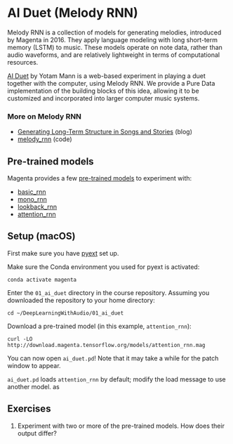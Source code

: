 # AI Duet (Melody RNN)

Melody RNN is a collection of models for generating melodies, introduced by Magenta in 2016. They apply language modeling with long short-term memory (LSTM) to music. These models operate on note data, rather than audio waveforms, and are relatively lightweight in terms of computational resources.

[AI Duet](https://experiments.withgoogle.com/ai-duet) by Yotam Mann is a web-based experiment in playing a duet together with the computer, using Melody RNN. We provide a Pure Data implementation of the building blocks of this idea, allowing it to be customized and incorporated into larger computer music systems.

### More on Melody RNN

- [Generating Long-Term Structure in Songs and Stories](https://magenta.tensorflow.org/2016/07/15/lookback-rnn-attention-rnn) (blog)
- [melody\_rnn](https://github.com/magenta/magenta/tree/master/magenta/models/melody_rnn) (code)

## Pre-trained models

Magenta provides a few [pre-trained models](https://github.com/magenta/magenta/tree/master/magenta/models/melody_rnn#pre-trained) to experiment with:

- [basic\_rnn](http://download.magenta.tensorflow.org/models/basic_rnn.mag)
- [mono\_rnn](http://download.magenta.tensorflow.org/models/mono_rnn.mag)
- [lookback\_rnn](http://download.magenta.tensorflow.org/models/lookback_rnn.mag)
- [attention\_rnn](http://download.magenta.tensorflow.org/models/attention_rnn.mag)

## Setup (macOS)

First make sure you have [pyext](../utilities/pyext-setup/) set up.

Make sure the Conda environment you used for pyext is activated:

```
conda activate magenta
```

Enter the `01_ai_duet` directory in the course repository. Assuming you downloaded the repository to your home directory:

```
cd ~/DeepLearningWithAudio/01_ai_duet
```

Download a pre-trained model (in this example, `attention_rnn`):

```
curl -LO http://download.magenta.tensorflow.org/models/attention_rnn.mag
```

You can now open `ai_duet.pd`! Note that it may take a while for the patch window to appear.

`ai_duet.pd` loads `attention_rnn` by default; modify the load message to use another model.
as
## Exercises

1. Experiment with two or more of the pre-trained models. How does their output differ?